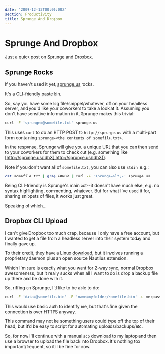 ```yaml
---
date: "2009-12-13T00:00:00Z"
section: Productivity
title: Sprunge And Dropbox
---
```


Sprunge And Dropbox
===================

Just a quick post on [Sprunge](http://sprunge.us) and [Dropbox](http://dropbox.com).

Sprunge Rocks
-------------

If you haven't used it yet, [sprunge.us](http://sprunge.us) rocks.

It's a CLI-friendly paste bin.

So, say you have some log file/snippet/whatever, off on your headless server, and you'd like your coworkers to take a look at it. Assuming you don't have sensitive information in it, Sprunge makes this trivial:

```bash
curl -F 'sprunge=@somefile.txt' sprunge.us
```

This uses `curl` to do an HTTP POST to `http://sprunge.us` with a multi-part form containing `sprunge=<the contents of somefile.txt>`.

In the response, Sprunge will give you a unique URL that you can then send to your coworkers for them to check out (e.g. something like [http://sprunge.us/IdhX](http://sprunge.us/IdhX)).

Note if you don't want all of `somefile.txt`, you can also use `stdin`, e.g.:

```bash
cat somefile.txt | grep ERROR | curl -F 'sprunge=&lt;-' sprunge.us
```

Being CLI-friendly is Sprunge's main act--it doesn't have much else, e.g. no syntax highlighting, commenting, whatever. But for what I've used it for, sharing snippets of files, it works just great.

Speaking of which...

Dropbox CLI Upload
------------------

I can't give Dropbox too much crap, because I only have a free account, but I wanted to get a file from a headless server into their system today and finally gave up.

To their credit, they have a Linux [download](https://www.dropbox.com/downloading?os=lnx), but it involves running a proprietary daemon plus an open source Nautilus extension.

Which I'm sure is exactly what you want for 2-way sync, normal Dropbox awesomeness, but it really sucks when all I want to do is drop a backup file up there and be done with it.

So, riffing on Sprunge, I'd like to be able to do:

```bash
curl -F 'data=@somefile.bin' -F 'name=myfolder/somefile.bin' -u me:password https://dropbox.com
```

This would use basic auth to identify me, but that's fine given the connection is over HTTPS anyway.

This command may not be something users could type off the top of their head, but it'd be easy to script for automating uploads/backups/etc.

So, for now I'll continue with a manual `scp` download to my laptop and then use a browser to upload the file back into Dropbox. It's nothing too important/frequent, so it'll be fine for now.

